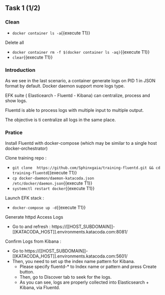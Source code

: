## Task 1 (1/2)

### Clean

- `docker container ls -a`{{execute T1}}

Delete all
- `docker container rm -f $(docker container ls -aq)`{{execute T1}}
- `clear`{{execute T1}}

### Introduction

As we see in the last scenario, a container generate logs on PID 1 in JSON format by default. Docker daemon support more logs type.

EFK suite ( Elasticearch - Fluentd - Kibana) can centralize, process and show logs.

Fluentd is able to process logs with multiple input to multiple output.

The objective is ti centralize all logs in the same place.

### Pratice 

Install Fluentd with docker-compose (which may be similar to a single host docker-orchestrator)

Clone training repo :
- `git clone  https://github.com/Sphinxgaia/training-fluentd.git && cd training-fluentd`{{execute T1}}
- `cp docker-daemon/daemon-katacoda.json /etc/docker/daemon.json`{{execute T1}}
- `systemctl restart docker`{{execute T1}}

Launch EFK stack :
- `docker-compose up -d`{{execute T1}}

Generate httpd Access Logs
- Go to and refresh : https://[[HOST_SUBDOMAIN]]-[[KATACODA_HOST]].environments.katacoda.com:8081/

Confirm Logs from Kibana :
- Go to https://[[HOST_SUBDOMAIN]]-[[KATACODA_HOST]].environments.katacoda.com:5601/
- Then, you need to set up the index name pattern for Kibana. 
  - Please specify fluentd-* to Index name or pattern and press Create button.
  - Then, go to Discover tab to seek for the logs. 
  - As you can see, logs are properly collected into Elasticsearch + Kibana, via Fluentd.
